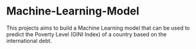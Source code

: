 # Machine-Learning-Model
This projects aims to build a Machine Learning model that can be used to predict the Poverty Level (GINI Index) of a country based on the international debt.  
